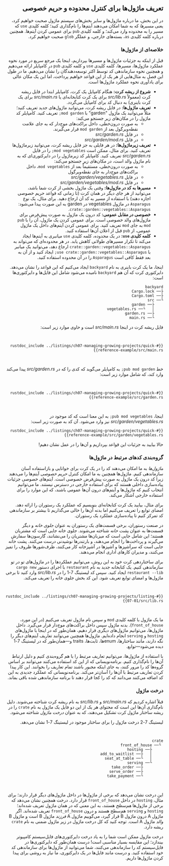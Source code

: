 <div dir="rtl">

## تعریف ماژول‌ها برای کنترل محدوده و حریم خصوصی

در این بخش، ما درباره ماژول‌ها و سایر بخش‌های سیستم ماژول صحبت خواهیم کرد، یعنی _مسیرها_ که به شما امکان می‌دهند آیتم‌ها را نام‌گذاری کنید؛ کلمه کلیدی `use` که مسیر را به محدوده وارد می‌کند؛ و کلمه کلیدی `pub` برای عمومی کردن آیتم‌ها. همچنین درباره کلمه کلیدی `as`، بسته‌های خارجی، و عملگر `glob` صحبت خواهیم کرد.

### خلاصه‌ای از ماژول‌ها

قبل از اینکه به جزئیات ماژول‌ها و مسیرها بپردازیم، اینجا یک مرجع سریع در مورد نحوه عملکرد ماژول‌ها، مسیرها، کلمه کلیدی `use` و کلمه کلیدی `pub` در کامپایلر ارائه می‌دهیم و همچنین نحوه سازماندهی کد توسط اکثر توسعه‌دهندگان را نشان می‌دهیم. ما در طول این فصل به مثال‌هایی از هر یک از این قواعد خواهیم پرداخت، اما این یک مکان عالی برای یادآوری نحوه عملکرد ماژول‌ها است.

- **شروع از ریشه کرت:** هنگام کامپایل یک کرت، کامپایلر ابتدا در فایل ریشه کرت (معمولاً _src/lib.rs_ برای یک کرت کتابخانه‌ای یا _src/main.rs_ برای یک کرت باینری) به دنبال کد برای کامپایل می‌گردد.
- **تعریف ماژول‌ها:** در فایل ریشه کرت، می‌توانید ماژول‌های جدید تعریف کنید؛ مثلاً می‌توانید یک ماژول "garden" با `mod garden;` تعریف کنید. کامپایلر کد ماژول را در مکان‌های زیر جستجو می‌کند:
  - به صورت درون‌خطی، داخل براکت‌های موج‌دار که به جای علامت نقطه‌ویرگول بعد از `mod garden` قرار می‌گیرند.
  - در فایل _src/garden.rs_
  - در فایل _src/garden/mod.rs_
- **تعریف زیرماژول‌ها:** در هر فایلی به جز فایل ریشه کرت، می‌توانید زیرماژول‌ها تعریف کنید. برای مثال، ممکن است `mod vegetables;` را در فایل _src/garden.rs_ تعریف کنید. کامپایلر کد زیرماژول را در دایرکتوری‌ای که به نام ماژول والد است، در مکان‌های زیر جستجو می‌کند:
  - به صورت درون‌خطی، مستقیماً بعد از `mod vegetables`، داخل براکت‌های موج‌دار به جای نقطه‌ویرگول
  - در فایل _src/garden/vegetables.rs_
  - در فایل _src/garden/vegetables/mod.rs_
- **مسیرها به کد در ماژول‌ها:** وقتی یک ماژول بخشی از کرت شما باشد، می‌توانید از هر جای دیگر در همان کرت (تا زمانی که قواعد حریم خصوصی اجازه دهند) با استفاده از مسیر به کد آن ارجاع دهید. برای مثال، یک نوع `Asparagus` در ماژول vegetables در garden به این صورت پیدا می‌شود:
  `crate::garden::vegetables::Asparagus`.
- **خصوصی در مقابل عمومی:** کد درون یک ماژول به صورت پیش‌فرض برای ماژول‌های والد خصوصی است. برای عمومی کردن یک ماژول، آن را با `pub mod` به جای `mod` تعریف کنید. برای عمومی کردن آیتم‌های داخل یک ماژول عمومی، از `pub` قبل از اعلان آن‌ها استفاده کنید.
- **کلمه کلیدی `use`:** در یک محدوده، کلمه کلیدی `use` میانبری به آیتم‌ها ایجاد می‌کند تا تکرار مسیرهای طولانی کاهش یابد. در هر محدوده‌ای که می‌تواند به `crate::garden::vegetables::Asparagus` ارجاع دهد، می‌توانید یک میانبر با `use crate::garden::vegetables::Asparagus;` ایجاد کنید و از آن به بعد فقط کافی است `Asparagus` را در آن محدوده استفاده کنید.

اینجا، ما یک کرت باینری به نام `backyard` ایجاد می‌کنیم که این قواعد را نشان می‌دهد. دایرکتوری کرت که آن هم `backyard` نامیده می‌شود شامل این فایل‌ها و دایرکتوری‌ها است:

```text
backyard
├── Cargo.lock
├── Cargo.toml
└── src
    ├── garden
    │   └── vegetables.rs
    ├── garden.rs
    └── main.rs
```

فایل ریشه کرت در اینجا _src/main.rs_ است و حاوی موارد زیر است:

<Listing file-name="src/main.rs">

```rust,noplayground,ignore
{{#rustdoc_include ../listings/ch07-managing-growing-projects/quick-reference-example/src/main.rs}}
```

</Listing>

خط `pub mod garden;` به کامپایلر می‌گوید که کدی را که در _src/garden.rs_ پیدا می‌کند وارد کند، که شامل موارد زیر است:

<Listing file-name="src/garden.rs">

```rust,noplayground,ignore
{{#rustdoc_include ../listings/ch07-managing-growing-projects/quick-reference-example/src/garden.rs}}
```

</Listing>

اینجا، `pub mod vegetables;` به این معنا است که کد موجود در _src/garden/vegetables.rs_ نیز وارد می‌شود. آن کد به صورت زیر است:

```rust,noplayground,ignore
{{#rustdoc_include ../listings/ch07-managing-growing-projects/quick-reference-example/src/garden/vegetables.rs}}
```

حالا بیایید به جزئیات این قواعد بپردازیم و آن‌ها را در عمل نشان دهیم!

### گروه‌بندی کدهای مرتبط در ماژول‌ها

_ماژول‌ها_ به ما امکان می‌دهند کد را در یک کرت برای خوانایی و بازاستفاده آسان سازماندهی کنیم. ماژول‌ها همچنین به ما امکان کنترل _حریم خصوصی_ آیتم‌ها را می‌دهند زیرا کد درون یک ماژول به صورت پیش‌فرض خصوصی است. آیتم‌های خصوصی جزئیات پیاده‌سازی داخلی هستند که برای استفاده خارجی در دسترس نیستند. ما می‌توانیم انتخاب کنیم که ماژول‌ها و آیتم‌های درون آن‌ها عمومی باشند، که این موارد را برای استفاده خارجی آشکار می‌کند.

برای مثال، بیایید یک کرت کتابخانه‌ای بنویسیم که عملکرد یک رستوران را ارائه دهد. امضای توابع را تعریف می‌کنیم اما بدنه آن‌ها را خالی می‌گذاریم تا بیشتر بر سازماندهی کد تمرکز کنیم تا پیاده‌سازی عملکرد یک رستوران.

در صنعت رستوران، برخی قسمت‌های یک رستوران به عنوان _جلوی خانه_ و دیگر قسمت‌ها به عنوان _پشت خانه_ شناخته می‌شوند. جلوی خانه جایی است که مشتریان هستند؛ این شامل جایی است که میزبان‌ها مشتریان را می‌نشانند، گارسون‌ها سفارش می‌گیرند و پرداخت‌ها را انجام می‌دهند، و بارتندرها نوشیدنی درست می‌کنند. پشت خانه جایی است که سرآشپزها و آشپزها در آشپزخانه کار می‌کنند، ظرف‌شورها ظروف را تمیز می‌کنند، و مدیران کارهای اداری انجام می‌دهند.

برای ساختاردهی کرت خود به این روش، می‌توانیم عملکردها را در ماژول‌های تو در تو سازماندهی کنیم. یک کتابخانه جدید به نام `restaurant` با اجرای دستور `cargo new restaurant --lib` ایجاد کنید. سپس کد لیستینگ 7-1 را در _src/lib.rs_ وارد کنید تا برخی ماژول‌ها و امضای توابع تعریف شود. این کد بخش جلوی خانه را تعریف می‌کند.

<Listing number="7-1" file-name="src/lib.rs" caption="یک ماژول `front_of_house` که شامل ماژول‌های دیگر است که سپس شامل توابع می‌شوند">

```rust,noplayground
{{#rustdoc_include ../listings/ch07-managing-growing-projects/listing-07-01/src/lib.rs}}
```

</Listing>

ما یک ماژول با کلمه کلیدی `mod` و سپس نام ماژول تعریف می‌کنیم (در این مورد، `front_of_house`). بدنه ماژول سپس داخل براکت‌های موج‌دار قرار می‌گیرد. داخل ماژول‌ها، می‌توانیم ماژول‌های دیگری قرار دهیم، همان‌طور که در اینجا با ماژول‌های `hosting` و `serving` انجام داده‌ایم. ماژول‌ها همچنین می‌توانند تعاریف آیتم‌های دیگر را نگه دارند، مانند ساختارها، enumها، ثابت‌ها، traits و—همان‌طور که در لیستینگ 7-1 دیده می‌شود—توابع.

با استفاده از ماژول‌ها، می‌توانیم تعاریف مرتبط را با هم گروه‌بندی کنیم و دلیل ارتباط آن‌ها را نام‌گذاری کنیم. برنامه‌نویسانی که از این کد استفاده می‌کنند می‌توانند بر اساس گروه‌ها کد را مرور کنند، به جای اینکه مجبور باشند تمام تعاریف را بخوانند. این کار پیدا کردن تعاریف مرتبط با آن‌ها را آسان‌تر می‌کند. برنامه‌نویسانی که عملکرد جدیدی به این کد اضافه می‌کنند می‌دانند که کد را کجا قرار دهند تا برنامه سازماندهی شده باقی بماند.

### درخت ماژول

قبلاً اشاره کردیم که _src/main.rs_ و _src/lib.rs_ به نام ریشه کرت شناخته می‌شوند. دلیل نام‌گذاری آن‌ها این است که محتوای هر یک از این دو فایل یک ماژول به نام `crate` را در ریشه ساختار ماژول کرت تشکیل می‌دهند، که به عنوان _درخت ماژول_ شناخته می‌شود.

لیستینگ 7-2 درخت ماژول را برای ساختار موجود در لیستینگ 7-1 نشان می‌دهد.

<Listing number="7-2" caption="درخت ماژول برای کد موجود در لیستینگ 7-1">

```text
crate
 └── front_of_house
     ├── hosting
     │   ├── add_to_waitlist
     │   └── seat_at_table
     └── serving
         ├── take_order
         ├── serve_order
         └── take_payment
```

</Listing>

این درخت نشان می‌دهد که برخی از ماژول‌ها در داخل ماژول‌های دیگر قرار دارند؛ برای مثال، `hosting` در داخل `front_of_house` قرار دارد. درخت همچنین نشان می‌دهد که برخی از ماژول‌ها _هم‌سطح_ هستند، به این معنی که در همان ماژول تعریف شده‌اند؛ `hosting` و `serving` هم‌سطح هستند و درون `front_of_house` تعریف شده‌اند. اگر ماژول A درون ماژول B قرار گیرد، می‌گوییم ماژول A _فرزند_ ماژول B است و ماژول B _والد_ ماژول A است. توجه کنید که کل درخت ماژول در زیر ماژول ضمنی به نام `crate` ریشه دارد.

درخت ماژول ممکن است شما را به یاد درخت دایرکتوری‌های فایل‌سیستم کامپیوتر بیندازد؛ این مقایسه بسیار مناسبی است! درست همان‌طور که دایرکتوری‌ها در فایل‌سیستم کد را سازماندهی می‌کنند، شما می‌توانید از ماژول‌ها برای سازماندهی کد خود استفاده کنید. و درست مانند فایل‌ها در یک دایرکتوری، ما نیاز به روشی برای پیدا کردن ماژول‌ها داریم.

</div>